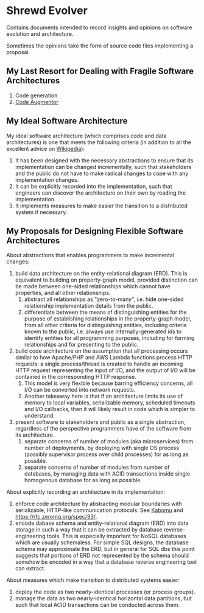 # Shrewd Evolver

Contains documents intended to record insights and opinions on software evolution and architecture.

Sometimes the opinions take the form of source code files implementing a proposal.


## My Last Resort for Dealing with Fragile Software Architectures

  1. Code generation
  2. [Code Augmentor](https://github.com/aaronicsubstances/code-augmentor)


## My Ideal Software Architecture

My ideal software architecture (which comprises code and data architectures)  is one that meets the following criteria (in addition to all the excellent advice on [Wikipedia](https://en.wikipedia.org/wiki/Software_architecture)):

  1. It has been designed with the necessary abstractions to ensure that its implementation can be changed incrementally, such that stakeholders and the public do not have to make radical changes to cope with any implementation changes.
  2. It can be explicitly recorded into the implementation, such that engineers can discover the architecture on their own by reading the implementation.
  3. It implements measures to make easier the transition to a distributed system if necessary.


## My Proposals for Designing Flexible Software Architectures

About abstractions that enables programmers to make incremental changes:
  1. build data architecture on the entity-relational diagram (ERD). This is equivalent to building on property-graph model, provided distinction can be made between one-sided relationships which cannot have properties, and all other relationships.
     1. abstract all relationships as "zero-to-many", i.e. hide one-sided relationship implementation details from the public.
     2. differentiate between the means of distinguishing entities for the purpose of establishing relationships in the property-graph model, from all other criteria for distinguishing entities, including criteria known to the public, i.e. always  use internally-generated ids to identify entities for all programming purposes, including for forming relationships and for presenting to the public.
  2. build code architecture on the assumption that all processing occurs similar to how Apache/PHP and AWS Lambda functions process HTTP requests: a single process/thread is created to handle an incoming HTTP request representing the input of I/O, and the output of I/O will be contained in the corresponding HTTP response.
     1. This model is very flexible because barring efficiency concerns, all I/O can be converted into network requests.
     3. Another takeaway here is that if an architecture limits its use of memory to local variables, serializable memory, scheduled timeouts and I/O callbacks, then it will likely result in code which is simpler to understand.
  3. present software to stakeholders and public as a single abstraction, regardless of the perspective programmers have of the software from its architecture.
     1. separate concerns of number of modules (aka microservices) from number of deployments, by deploying with single OS process (possibly supervisor process over child processes) for as long as possible.
     3. separate concerns of number of modules from number of databases, by managing data with ACID transactions inside single homogenous database for as long as possible.

About explicitly recording an architecture in its implementation:
  1. enforce code architecture by abstracting modular boundaries with serializable, HTTP-like communication protocols. See [Kabomu](https://github.com/aaronicsubstances/cskabomu) and https://rfc.zeromq.org/spec/33/.
  4. encode dabase schema and entity-relational diagram (ERD) into data storage in such a way that it can be extracted by database reverse-engineering tools. This is especially important for NoSQL databases which are usually schemaless. For simple SQL designs, the database schema may approximate the ERD, but in general for SQL dbs this point suggests that portions of ERD not represented by the schema should somehow be encoded in a way that a database reverse engineering tool can extract.

About measures which make transition to distributed systems easier:
  1. deploy the code as two nearly-identical processes (or process groups).
  1. manage the data as two nearly-identical horizontal data partitions, but such that local ACID transactions can be conducted across them.

